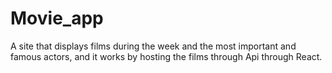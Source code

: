 # Movie_app
A site that displays films during the week and the most important and famous actors, and it works by hosting the films through Api through React.
